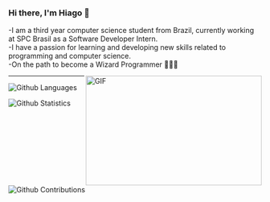 ### Hi there, I'm Hiago 👋

-I am a third year computer science student from Brazil, currently working at SPC Brasil  as a Software Developer Intern.
<br>
-I have a passion for learning and developing new skills related to programming and computer science.
<br>
-On the path to become a Wizard Programmer 🧙🏽‍♂️


<img align="right" alt="GIF" src="https://media3.giphy.com/media/iGlFO51WE0Dmg/giphy.gif?raw=true" width="350" height="218" />

<hr>

![Github Languages](https://github-readme-stats.vercel.app/api/top-langs/?username=hiagodiaaas&layout=compact&count_private=true)

![Github Statistics](https://github-readme-stats.vercel.app/api/?username=hiagodiaaas&count_private=true&show_icons=true)

![Github Contributions](https://github-readme-streak-stats.herokuapp.com/?user=hiagodiaaas&hide_border=true)



